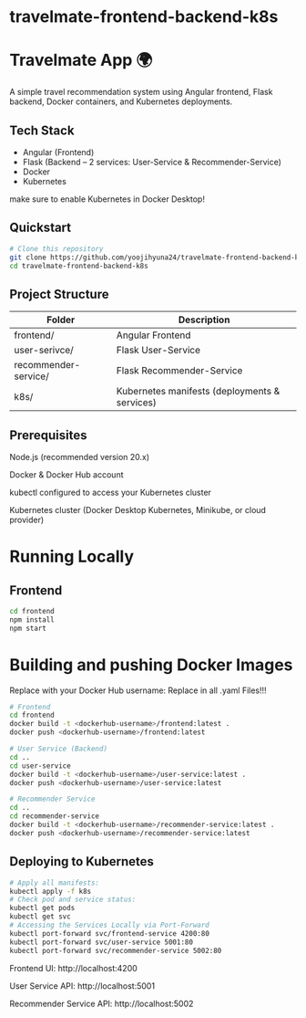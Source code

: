 # travelmate-frontend-backend-k8s

# Travelmate App 🌍

A simple travel recommendation system using Angular frontend, Flask backend, Docker containers, and Kubernetes deployments.

## Tech Stack
- Angular (Frontend)
- Flask (Backend – 2 services: User-Service & Recommender-Service)
- Docker
- Kubernetes

make sure to enable Kubernetes in Docker Desktop!

## Quickstart

```bash
# Clone this repository
git clone https://github.com/yoojihyuna24/travelmate-frontend-backend-k8s.git
cd travelmate-frontend-backend-k8s
```

## Project Structure

| Folder               | Description                                  |
|----------------------|----------------------------------------------|
| frontend/            | Angular Frontend                             |
| user-serivce/        | Flask User-Service                           |
| recommender-service/ | Flask Recommender-Service                    |
| k8s/                 | Kubernetes manifests (deployments & services)|

## Prerequisites

Node.js (recommended version 20.x)

Docker & Docker Hub account

kubectl configured to access your Kubernetes cluster

Kubernetes cluster (Docker Desktop Kubernetes, Minikube, or cloud provider)

# Running Locally

## Frontend
```bash
cd frontend
npm install
npm start
```

# Building and pushing Docker Images

Replace <dockerhub-username> with your Docker Hub username:
Replace <your-username> in all .yaml Files!!!

```bash
# Frontend
cd frontend
docker build -t <dockerhub-username>/frontend:latest .
docker push <dockerhub-username>/frontend:latest

# User Service (Backend)
cd ..
cd user-service
docker build -t <dockerhub-username>/user-service:latest .
docker push <dockerhub-username>/user-service:latest

# Recommender Service
cd ..
cd recommender-service
docker build -t <dockerhub-username>/recommender-service:latest .
docker push <dockerhub-username>/recommender-service:latest
```

## Deploying to Kubernetes

```bash
# Apply all manifests:
kubectl apply -f k8s
# Check pod and service status:
kubectl get pods
kubectl get svc
# Accessing the Services Locally via Port-Forward
kubectl port-forward svc/frontend-service 4200:80
kubectl port-forward svc/user-service 5001:80
kubectl port-forward svc/recommender-service 5002:80
```

Frontend UI: http://localhost:4200

User Service API: http://localhost:5001

Recommender Service API: http://localhost:5002
